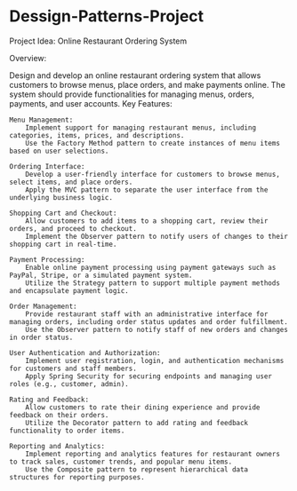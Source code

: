 # Dessign-Patterns-Project
Project Idea: Online Restaurant Ordering System

Overview:

Design and develop an online restaurant ordering system that allows customers to browse menus, place orders, and make payments online. The system should provide functionalities for managing menus, orders, payments, and user accounts.
Key Features:

    Menu Management:
        Implement support for managing restaurant menus, including categories, items, prices, and descriptions.
        Use the Factory Method pattern to create instances of menu items based on user selections.

    Ordering Interface:
        Develop a user-friendly interface for customers to browse menus, select items, and place orders.
        Apply the MVC pattern to separate the user interface from the underlying business logic.

    Shopping Cart and Checkout:
        Allow customers to add items to a shopping cart, review their orders, and proceed to checkout.
        Implement the Observer pattern to notify users of changes to their shopping cart in real-time.

    Payment Processing:
        Enable online payment processing using payment gateways such as PayPal, Stripe, or a simulated payment system.
        Utilize the Strategy pattern to support multiple payment methods and encapsulate payment logic.

    Order Management:
        Provide restaurant staff with an administrative interface for managing orders, including order status updates and order fulfillment.
        Use the Observer pattern to notify staff of new orders and changes in order status.

    User Authentication and Authorization:
        Implement user registration, login, and authentication mechanisms for customers and staff members.
        Apply Spring Security for securing endpoints and managing user roles (e.g., customer, admin).

    Rating and Feedback:
        Allow customers to rate their dining experience and provide feedback on their orders.
        Utilize the Decorator pattern to add rating and feedback functionality to order items.

    Reporting and Analytics:
        Implement reporting and analytics features for restaurant owners to track sales, customer trends, and popular menu items.
        Use the Composite pattern to represent hierarchical data structures for reporting purposes.
